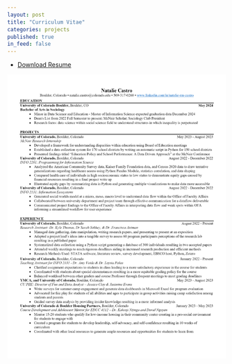 ```yaml
---
layout: post
title: "Curriculum Vitae"
categories: projects
published: true
in_feed: false
---
```


 <section>
<ul class="actions">
		<li><a href="https://drive.google.com/uc?export-download&id=1Rjk8-sESPsL3wZBO_ptS8v_TjwG-8Qem" class="buttonprimary icon fa-download">Download Resume</a></li>
	</ul>
 </section>
<section>

 <p style="text-align:center;"><img src="/assets/images/nr.png" width="800" title="Natalie Castro's Resume"/></p>

